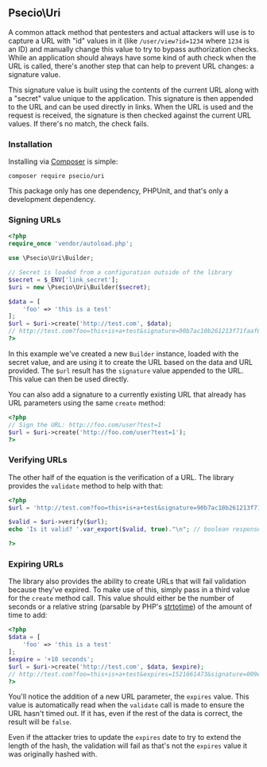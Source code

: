 
## Psecio\Uri

A common attack method that pentesters and actual attackers will use is to capture a URL with "id" values in it (like `/user/view?id=1234` where `1234` is an ID) and manually change this value to try to bypass authorization checks. While an application should always have some kind of auth check when the URL is called, there's another step that can help to prevent URL changes: a signature value.

This signature value is built using the contents of the current URL along with a "secret" value unique to the application. This signature is then appended to the URL and can be used directly in links. When the URL is used and the request is received, the signature is then checked against the current URL values. If there's no match, the check fails.

### Installation

Installing via [Composer](https://getcomposer.org) is simple:

```
composer require psecio/uri
```

This package only has one dependency, PHPUnit, and that's only a development dependency.

### Signing URLs

```php
<?php
require_once 'vendor/autoload.php';

use \Psecio\Uri\Builder;

// Secret is loaded from a configuration outside of the library
$secret = $_ENV['link_secret'];
$uri = new \Psecio\Uri\Builder($secret);

$data = [
    'foo' => 'this is a test'
];
$url = $uri->create('http://test.com', $data);
// http://test.com?foo=this+is+a+test&signature=90b7ac10b261213f71faaf8ce4008fdbdd037bab7192041de8d54d93a158467f
?>
```

In this example we've created a new `Builder` instance, loaded with the secret value, and are using it to create the URL based on the data and URL provided. The `$url` result has the `signature` value appended to the URL. This value can then be used directly.

You can also add a signature to a currently existing URL that already has URL parameters using the same `create` method:

```php
<?php
// Sign the URL: http://foo.com/user?test=1
$url = $uri->create('http://foo.com/user?test=1');
?>
```

### Verifying URLs

The other half of the equation is the verification of a URL. The library provides the `validate` method to help with that:

```php
<?php
$url = 'http://test.com?foo=this+is+a+test&signature=90b7ac10b261213f71faaf8ce4008fdbdd037bab7192041de8d54d93a158467f';

$valid = $uri->verify($url);
echo 'Is it valid? '.var_export($valid, true)."\n"; // boolean response

?>
```

### Expiring URLs

The library also provides the ability to create URLs that will fail validation because they've expired. To make use of this, simply pass in a third value for the `create` method call. This value should either be the number of seconds or a relative string (parsable by PHP's [strtotime](https://php.net/strtotime)) of the amount of time to add:

```php
<?php
$data = [
    'foo' => 'this is a test'
];
$expire = '+10 seconds';
$url = $uri->create('http://test.com', $data, $expire);
// http://test.com?foo=this+is+a+test&expires=1521661473&signature=009e2d70add85d79e19979434e3750e682d40a3d1403ee92458fe30aece2c826
?>
```

You'll notice the addition of a new URL parameter, the `expires` value. This value is automatically read when the `validate` call is made to ensure the URL hasn't timed out. If it has, even if the rest of the data is correct, the result will be `false`.

Even if the attacker tries to update the `expires` date to try to extend the length of the hash, the validation will fail as that's not the `expires` value it was originally hashed with.